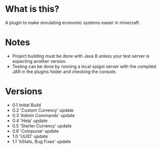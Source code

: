 # What is this?
A plugin to make simulating economic systems easier in minecraft.

# Notes
- Project building must be done with Java 8 unless your test server is expecting another version.
- Testing can be done by running a local spigot server with the compiled JAR in the plugins folder and checking the console.

# Versions
- 0.1 Initial Build
- 0.2 'Custom Currency' update
- 0.3 'Admin Commands' update
- 0.4 'Help' update
- 0.5 'Starter Currency' update
- 0.6 'Coinpurse' update
- 1.0 'UUID' update
- 1.1 'bStats, Bug Fixes' update